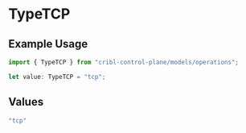 # TypeTCP

## Example Usage

```typescript
import { TypeTCP } from "cribl-control-plane/models/operations";

let value: TypeTCP = "tcp";
```

## Values

```typescript
"tcp"
```